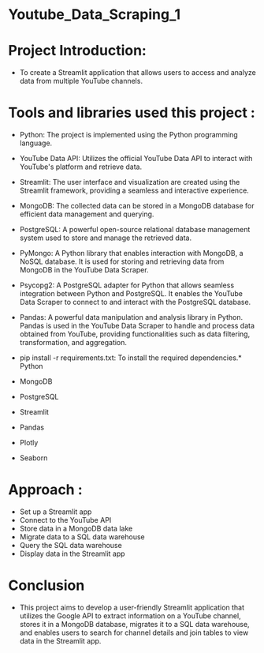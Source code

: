 # Youtube_Data_Scraping_1
# Project Introduction:

* To create a Streamlit application that allows users to access and analyze data from multiple YouTube channels.

# Tools and libraries used this project :
* Python: The project is implemented using the Python programming language.

* YouTube Data API: Utilizes the official YouTube Data API to interact with YouTube's platform and retrieve data.

* Streamlit: The user interface and visualization are created using the Streamlit framework, providing a seamless and interactive experience.

* MongoDB: The collected data can be stored in a MongoDB database for efficient data management and querying.

* PostgreSQL: A powerful open-source relational database management system used to store and manage the retrieved data.

* PyMongo: A Python library that enables interaction with MongoDB, a NoSQL database. It is used for storing and retrieving data from MongoDB in the YouTube 
  Data Scraper.

* Psycopg2: A PostgreSQL adapter for Python that allows seamless integration between Python and PostgreSQL. It enables the YouTube Data Scraper to connect to and interact with the PostgreSQL database.

* Pandas: A powerful data manipulation and analysis library in Python. Pandas is used in the YouTube Data Scraper to handle and process data obtained from YouTube, providing functionalities such as data filtering, transformation, and aggregation.

* pip install -r requirements.txt: To install the required dependencies.* Python
* MongoDB
* PostgreSQL
* Streamlit
* Pandas
* Plotly
* Seaborn

# Approach :
* Set up a Streamlit app
* Connect to the YouTube API
* Store data in a MongoDB data lake
* Migrate data to a SQL data warehouse
* Query the SQL data warehouse
* Display data in the Streamlit app

# Conclusion
* This project aims to develop a user-friendly Streamlit application that utilizes the Google API to extract information on a YouTube channel, stores it in a MongoDB database, migrates it to a SQL data warehouse, and enables users to search for channel details and join tables to view data in the Streamlit app.
